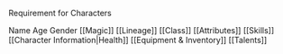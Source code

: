 Requirement for Characters

Name
Age
Gender
[[Magic]]
[[Lineage]]
[[Class]]
[[Attributes]]
[[Skills]]
[[Character Information|Health]]
[[Equipment & Inventory]]
[[Talents]]

